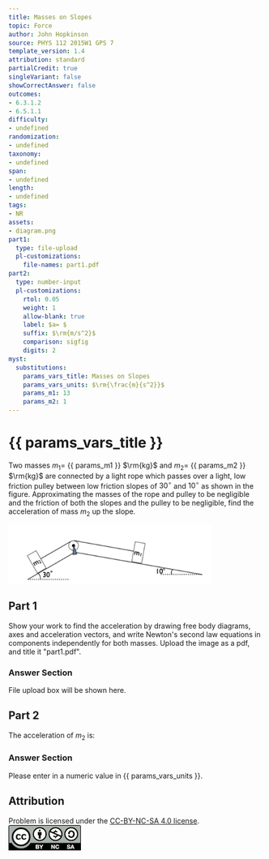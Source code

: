 ```yaml
---
title: Masses on Slopes
topic: Force
author: John Hopkinson
source: PHYS 112 2015W1 GPS 7
template_version: 1.4
attribution: standard
partialCredit: true
singleVariant: false
showCorrectAnswer: false
outcomes:
- 6.3.1.2
- 6.5.1.1
difficulty:
- undefined
randomization:
- undefined
taxonomy:
- undefined
span:
- undefined
length:
- undefined
tags:
- NR
assets:
- diagram.png
part1:
  type: file-upload
  pl-customizations:
    file-names: part1.pdf
part2:
  type: number-input
  pl-customizations:
    rtol: 0.05
    weight: 1
    allow-blank: true
    label: $a= $
    suffix: $\rm{m/s^2}$
    comparison: sigfig
    digits: 2
myst:
  substitutions:
    params_vars_title: Masses on Slopes
    params_vars_units: $\rm{\frac{m}{s^2}}$
    params_m1: 13
    params_m2: 1
---
```

# {{ params_vars_title }}
Two masses $m_1=$ {{ params_m1 }} $\rm{kg}$ and $m_2=$ {{ params_m2 }} $\rm{kg}$ are connected by a light rope which passes over a light, low friction pulley between low friction slopes of $30^\circ$ and $10^\circ$ as shown in the figure. Approximating the masses of the rope and pulley to be negligible and the friction of both the slopes and the pulley to be negligible, find the acceleration of mass $m_2$ up the slope.

<img src="diagram.png" alt="There is a triangle with a block on each of its slopes, and a pulley at the top vertex. The right slope is at 10 degrees with the horizontal with the block labelled m sub 1 on it. The left slope is at 30 degrees with the horizontal with the block labelled m sub 2 on it. The two blocks are connected by a rope that passes over the pulley at the top." width=400>

## Part 1

Show your work to find the acceleration by drawing free body diagrams, axes and acceleration vectors, and write Newton's second law equations in components independently for both masses. Upload the image as a pdf, and title it "part1.pdf".

### Answer Section

File upload box will be shown here.

## Part 2

The acceleration of $m_2$ is:

### Answer Section

Please enter in a numeric value in {{ params_vars_units }}.

## Attribution

Problem is licensed under the [CC-BY-NC-SA 4.0 license](https://creativecommons.org/licenses/by-nc-sa/4.0/).<br> ![The Creative Commons 4.0 license requiring attribution-BY, non-commercial-NC, and share-alike-SA license.](https://raw.githubusercontent.com/firasm/bits/master/by-nc-sa.png)